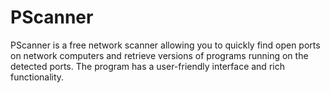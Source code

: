 # PScanner
PScanner is a free network scanner allowing you to quickly find open ports on network computers and retrieve versions of programs running on the detected ports. The program has a user-friendly interface and rich functionality. 
